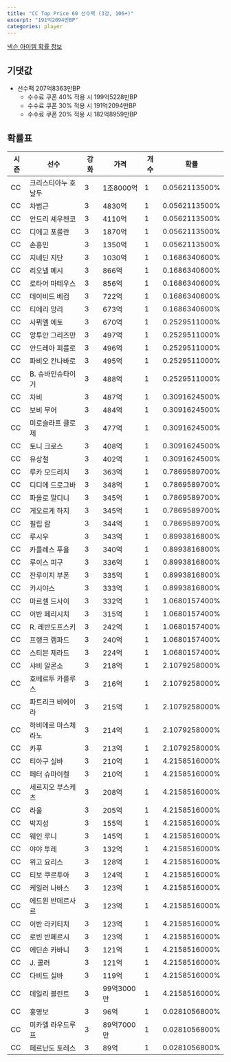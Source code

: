 ```yaml
---
title: "CC Top Price 60 선수팩 (3강, 106+)"
excerpt: "191억2094만BP"
categories: player
---
```

[넥슨 아이템 확률 정보](http://iteminfo.nexon.com/probability/fo4?sn=7336)

## 기댓값
- 선수팩 207억8363만BP
  - 수수료 쿠폰 40% 적용 시 199억5228만BP
  - 수수료 쿠폰 30% 적용 시 191억2094만BP
  - 수수료 쿠폰 20% 적용 시 182억8959만BP


## 확률표

|시즌|선수|강화|가격|개수|확률|
|---|---|---|---|---|---|
|CC|크리스티아누 호날두|3|1조8000억|1|0.0562113500%|
|CC|차범근|3|4830억|1|0.0562113500%|
|CC|안드리 셰우첸코|3|4110억|1|0.0562113500%|
|CC|디에고 포를란|3|1870억|1|0.0562113500%|
|CC|손흥민|3|1350억|1|0.0562113500%|
|CC|지네딘 지단|3|1030억|1|0.1686340600%|
|CC|리오넬 메시|3|866억|1|0.1686340600%|
|CC|로타어 마테우스|3|856억|1|0.1686340600%|
|CC|데이비드 베컴|3|722억|1|0.1686340600%|
|CC|티에리 앙리|3|673억|1|0.1686340600%|
|CC|사뮈엘 에토|3|670억|1|0.2529511000%|
|CC|앙투안 그리즈만|3|497억|1|0.2529511000%|
|CC|안드레아 피를로|3|496억|1|0.2529511000%|
|CC|파비오 칸나바로|3|495억|1|0.2529511000%|
|CC|B. 슈바인슈타이거|3|488억|1|0.2529511000%|
|CC|차비|3|487억|1|0.3091624500%|
|CC|보비 무어|3|484억|1|0.3091624500%|
|CC|미로슬라프 클로제|3|477억|1|0.3091624500%|
|CC|토니 크로스|3|408억|1|0.3091624500%|
|CC|유상철|3|402억|1|0.3091624500%|
|CC|루카 모드리치|3|363억|1|0.7869589700%|
|CC|디디에 드로그바|3|348억|1|0.7869589700%|
|CC|파올로 말디니|3|345억|1|0.7869589700%|
|CC|게오르게 하지|3|345억|1|0.7869589700%|
|CC|필립 람|3|344억|1|0.7869589700%|
|CC|루시우|3|343억|1|0.8993816800%|
|CC|카를레스 푸욜|3|340억|1|0.8993816800%|
|CC|루이스 피구|3|336억|1|0.8993816800%|
|CC|잔루이지 부폰|3|335억|1|0.8993816800%|
|CC|카시야스|3|333억|1|0.8993816800%|
|CC|마르셀 드사이|3|332억|1|1.0680157400%|
|CC|이반 페리시치|3|315억|1|1.0680157400%|
|CC|R. 레반도프스키|3|242억|1|1.0680157400%|
|CC|프랭크 램파드|3|240억|1|1.0680157400%|
|CC|스티븐 제라드|3|224억|1|1.0680157400%|
|CC|샤비 알론소|3|218억|1|2.1079258000%|
|CC|호베르투 카를루스|3|216억|1|2.1079258000%|
|CC|파트리크 비에이라|3|215억|1|2.1079258000%|
|CC|하비에르 마스체라노|3|214억|1|2.1079258000%|
|CC|카푸|3|213억|1|2.1079258000%|
|CC|티아구 실바|3|210억|1|4.2158516000%|
|CC|페터 슈마이켈|3|210억|1|4.2158516000%|
|CC|세르지오 부스케츠|3|208억|1|4.2158516000%|
|CC|라울|3|205억|1|4.2158516000%|
|CC|박지성|3|155억|1|4.2158516000%|
|CC|웨인 루니|3|145억|1|4.2158516000%|
|CC|야야 투레|3|132억|1|4.2158516000%|
|CC|위고 요리스|3|128억|1|4.2158516000%|
|CC|티보 쿠르투아|3|124억|1|4.2158516000%|
|CC|케일러 나바스|3|123억|1|4.2158516000%|
|CC|에드윈 반데르사르|3|123억|1|4.2158516000%|
|CC|이반 라키티치|3|123억|1|4.2158516000%|
|CC|로빈 반페르시|3|123억|1|4.2158516000%|
|CC|에딘손 카바니|3|121억|1|4.2158516000%|
|CC|J. 콜러|3|121억|1|4.2158516000%|
|CC|다비드 실바|3|119억|1|4.2158516000%|
|CC|데일리 블린트|3|99억3000만|1|4.2158516000%|
|CC|홍명보|3|96억|1|0.0281056800%|
|CC|미카엘 라우드루프|3|89억7000만|1|0.0281056800%|
|CC|페르난도 토레스|3|89억|1|0.0281056800%|
